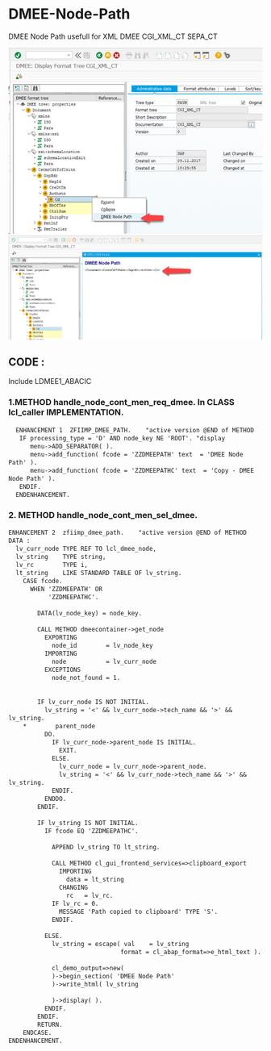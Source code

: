 # DMEE-Node-Path
DMEE Node Path usefull for XML DMEE CGI_XML_CT SEPA_CT


![Image1](https://github.com/vidyadharg/DMEE-Node-Path/blob/master/images/image1.png)
![Image2](https://github.com/vidyadharg/DMEE-Node-Path/blob/master/images/image2.png)

## CODE :
 Include              LDMEE1_ABACIC

### 1.METHOD handle_node_cont_men_req_dmee. In CLASS lcl_caller IMPLEMENTATION.  
```
  ENHANCEMENT 1  ZFIIMP_DMEE_PATH.    "active version @END of METHOD
   IF processing_type = 'D' AND node_key NE 'ROOT'. "display
      menu->ADD_SEPARATOR( ).
      menu->add_function( fcode = 'ZZDMEEPATH' text  = 'DMEE Node Path' ).
      menu->add_function( fcode = 'ZZDMEEPATHC' text  = 'Copy - DMEE Node Path' ).
   ENDIF.
  ENDENHANCEMENT.
```
### 2.	METHOD handle_node_cont_men_sel_dmee.
```	
ENHANCEMENT 2  zfiimp_dmee_path.    "active version @END of METHOD
DATA :
  lv_curr_node TYPE REF TO lcl_dmee_node,
  lv_string    TYPE string,
  lv_rc        TYPE i,
  lt_string    LIKE STANDARD TABLE OF lv_string.
    CASE fcode.
      WHEN 'ZZDMEEPATH' OR
           'ZZDMEEPATHC'.

        DATA(lv_node_key) = node_key.

        CALL METHOD dmeecontainer->get_node
          EXPORTING
            node_id        = lv_node_key
          IMPORTING
            node           = lv_curr_node
          EXCEPTIONS
            node_not_found = 1.


        IF lv_curr_node IS NOT INITIAL.
          lv_string = '<' && lv_curr_node->tech_name && '>' && lv_string.
    *        parent_node
          DO.
            IF lv_curr_node->parent_node IS INITIAL.
              EXIT.
            ELSE.
              lv_curr_node = lv_curr_node->parent_node.
              lv_string = '<' && lv_curr_node->tech_name && '>' && lv_string.
            ENDIF.
          ENDDO.
        ENDIF.

        IF lv_string IS NOT INITIAL.
          IF fcode EQ 'ZZDMEEPATHC'.

            APPEND lv_string TO lt_string.

            CALL METHOD cl_gui_frontend_services=>clipboard_export
              IMPORTING
                data = lt_string
              CHANGING
                rc   = lv_rc.
            IF lv_rc = 0.
              MESSAGE 'Path copied to clipboard' TYPE 'S'.
            ENDIF.

          ELSE.
            lv_string = escape( val    = lv_string
                               format = cl_abap_format=>e_html_text ).

            cl_demo_output=>new(
            )->begin_section( 'DMEE Node Path'
            )->write_html( lv_string

            )->display( ).
          ENDIF.
        ENDIF.
        RETURN.
    ENDCASE.
ENDENHANCEMENT.
```
